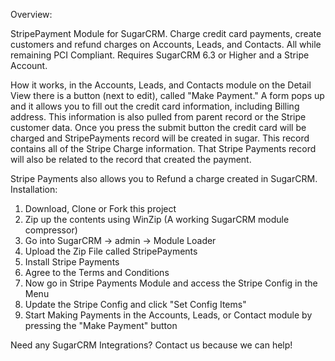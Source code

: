 Overview:

StripePayment Module for SugarCRM. Charge credit card payments, create customers and refund charges on Accounts, Leads, and Contacts. All while remaining PCI Compliant. Requires SugarCRM 6.3 or Higher and a Stripe Account. 

How it works, in the Accounts, Leads, and Contacts module on the Detail View there is a button (next to edit), called "Make Payment." A form pops up and it allows you to fill out the credit card information, including Billing address. This information is also pulled from parent record or the Stripe customer data. Once you press the submit button the credit card will be charged and StripePayments record will be created in sugar. This record contains all of the Stripe Charge information. That Stripe Payments record will also be related to the record that created the payment. 

Stripe Payments also allows you to Refund a charge created in SugarCRM. 
Installation:


1. Download, Clone or Fork this project
2. Zip up the contents using WinZip (A working SugarCRM module compressor)
2. Go into SugarCRM -> admin -> Module Loader
3. Upload the Zip File called StripePayments
4. Install Stripe Payments
5. Agree to the Terms and Conditions
6. Now go in Stripe Payments Module and access the Stripe Config in the Menu
7. Update the Stripe Config and click "Set Config Items"
8. Start Making Payments in the Accounts, Leads, or Contact module by pressing the "Make Payment" button


Need any SugarCRM Integrations? Contact us because we can help!
